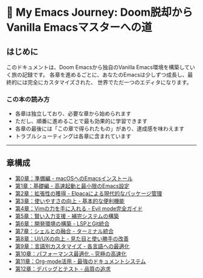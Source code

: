 # 📖 My Emacs Journey: Doom脱却からVanilla Emacsマスターへの道

## はじめに

このドキュメントは、Doom Emacsから独自のVanilla Emacs環境を構築していく旅の記録です。
各章を進めるごとに、あなたのEmacsは少しずつ成長し、最終的には完全にカスタマイズされた、
世界でただ一つのエディタになります。

### この本の読み方

- 各章は独立しており、必要な章から始められます
- ただし、順番に進めることで最も効果的に学習できます
- 各章の最後には「この章で得られたもの」があり、達成感を味わえます
- トラブルシューティングは各章に含まれています

---

## 章構成

- [第0章：準備編 - macOSへのEmacsインストール](01_installation.md)
- [第1章：基礎編 - 高速起動と最小限のEmacs設定](02_foundation.md)
- [第2章：拡張性の獲得 - Elpacaによる現代的なパッケージ管理](03_package.md)
- [第3章：使いやすさの向上 - 基本的な便利機能](04_editor.md)
- [第4章：Vimの力を手に入れる - Evil mode完全ガイド](05_evil.md)
- [第5章：賢い入力支援 - 補完システムの構築](06_completion.md)
- [第6章：開発環境の構築 - LSPとGit統合](07_development.md)
- [第7章：シェルとの融合 - ターミナル統合](08_terminal.md)
- [第8章：UI/UXの向上 - 見た目と使い勝手の改善](09_ui.md)
- [第9章：言語別カスタマイズ - 各言語への最適化](10_languages.md)
- [第10章：パフォーマンス最適化 - 究極の高速化](11_performance.md)
- [第11章：Org-mode活用 - 最強のドキュメントシステム](12_orgmode.md)
- [第12章：デバッグとテスト - 品質の追求](13_debug_test.md)